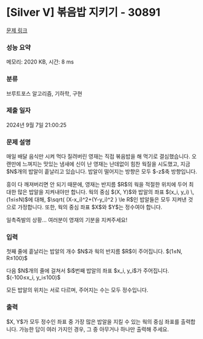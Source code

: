 # [Silver V] 볶음밥 지키기 - 30891 

[문제 링크](https://www.acmicpc.net/problem/30891) 

### 성능 요약

메모리: 2020 KB, 시간: 8 ms

### 분류

브루트포스 알고리즘, 기하학, 구현

### 제출 일자

2024년 9월 7일 21:00:25

### 문제 설명

<p>매일 배달 음식만 시켜 먹다 질려버린 영재는 직접 볶음밥을 해 먹기로 결심했습니다. 오랜만에 느껴지는 맛있는 냄새에 신이 난 영재는 난데없이 힘찬 웍질을 시도했고, 지금 $N$개의 밥알이 흩날리고 있습니다. 밥알이 떨어지는 방향은 모두 $-z$축 방향입니다.</p>

<p>흥이 다 깨져버리면 안 되기 때문에, 영재는 반지름 $R$의 웍을 적절한 위치에 두어 최대한 많은 밥알을 지켜내야만 합니다. 웍의 중심 $(X, Y)$와 밥알의 좌표 $(x_i, y_i) \, (1≤i≤N)$에 대해, $\sqrt{ (X-x_i)^2+(Y-y_i)^2 } \le R$인 밥알들은 모두 지켜낸 것으로 가정합니다. 또한, 웍의 중심 좌표 $X$와 $Y$는 정수여야 합니다.</p>

<p>일촉즉발의 상황... 여러분이 영재의 기분을 지켜주세요!</p>

### 입력 

 <p>첫째 줄에 흩날리는 밥알의 개수 $N$과 웍의 반지름 $R$이 주어집니다. $(1≤N, R≤100)$</p>

<p>다음 $N$개의 줄에 걸쳐서 $i$번째 밥알의 좌표 $x_i, y_i$가 주어집니다. $(-100≤x_i, y_i≤100)$</p>

<p>모든 밥알의 위치는 서로 다르며, 주어지는 수는 모두 정수입니다.</p>

### 출력 

 <p>$X, Y$가 모두 정수인 좌표 중 가장 많은 밥알을 지킬 수 있는 웍의 중심 좌표를 출력합니다. 가능한 답이 여러 가지인 경우, 그 중 아무거나 하나만 출력해 주세요.</p>


